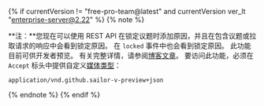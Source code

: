 {% if currentVersion != "free-pro-team@latest" and currentVersion ver_lt "enterprise-server@2.22" %}
{% note %}

**注：**您现在可以使用 REST API 在锁定议题时添加原因，并且在包含议题或拉取请求的响应中会看到锁定原因。 在 `locked` 事件中也会看到锁定原因。 此功能目前可供开发者预览。 有关完整详情，请参阅[博客文章](https://developer.github.com/changes/2018-01-10-lock-reason-api-preview)。 要访问此功能，必须在 `Accept` 标头中提供自定义[媒体类型](/v3/media)：

```
application/vnd.github.sailor-v-preview+json
```

{% endnote %}
{% endif %}

